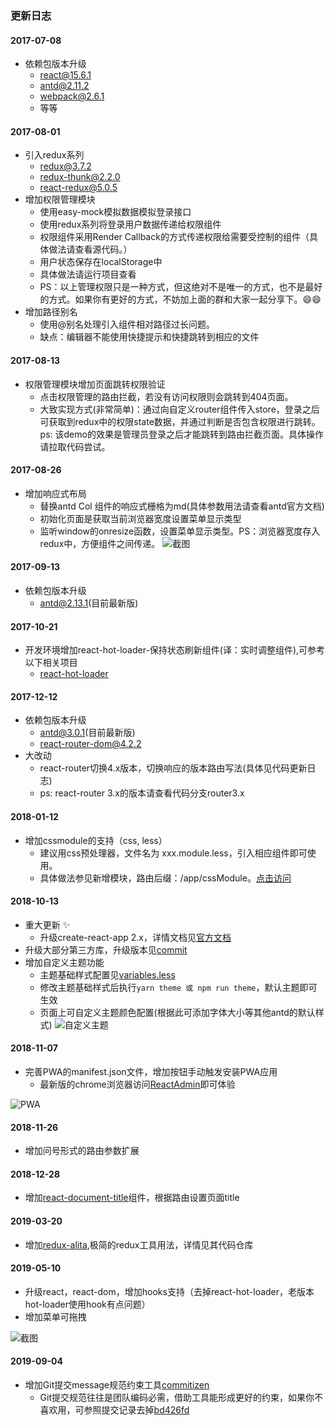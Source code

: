 ### 更新日志

#### 2017-07-08
- 依赖包版本升级
    - react@15.6.1
    - antd@2.11.2
    - webpack@2.6.1
    - 等等
#### 2017-08-01
- 引入redux系列
    - redux@3.7.2
    - redux-thunk@2.2.0
    - react-redux@5.0.5
- 增加权限管理模块
    - 使用easy-mock模拟数据模拟登录接口
    - 使用redux系列将登录用户数据传递给权限组件
    - 权限组件采用Render Callback的方式传递权限给需要受控制的组件（具体做法请查看源代码。）
    - 用户状态保存在localStorage中
    - 具体做法请运行项目查看
    - PS：以上管理权限只是一种方式，但这绝对不是唯一的方式，也不是最好的方式。如果你有更好的方式，不妨加上面的群和大家一起分享下。😄😄
- 增加路径别名
    - 使用@别名处理引入组件相对路径过长问题。
    - 缺点：编辑器不能使用快捷提示和快捷跳转到相应的文件
#### 2017-08-13
- 权限管理模块增加页面跳转权限验证
    - 点击权限管理的路由拦截，若没有访问权限则会跳转到404页面。
    - 大致实现方式(非常简单)：通过向自定义router组件传入store，登录之后可获取到redux中的权限state数据，并通过判断是否包含权限进行跳转。ps: 该demo的效果是管理员登录之后才能跳转到路由拦截页面。具体操作请拉取代码尝试。
#### 2017-08-26
- 增加响应式布局
    - 替换antd Col 组件的响应式栅格为md(具体参数用法请查看antd官方文档)
    - 初始化页面是获取当前浏览器宽度设置菜单显示类型
    - 监听window的onresize函数，设置菜单显示类型。PS：浏览器宽度存入redux中，方便组件之间传递。
![截图](https://raw.githubusercontent.com/yezihaohao/react-admin/master/src/style/imgs/mobile.gif)
#### 2017-09-13
- 依赖包版本升级
    - antd@2.13.1(目前最新版)

#### 2017-10-21
- 开发环境增加react-hot-loader-保持状态刷新组件(译：实时调整组件),可参考以下相关项目
    - [react-hot-loader](https://github.com/gaearon/react-hot-loader)

#### 2017-12-12
- 依赖包版本升级
    - antd@3.0.1(目前最新版)
    - react-router-dom@4.2.2
- 大改动
    - react-router切换4.x版本，切换响应的版本路由写法(具体见代码更新日志)
    - ps: react-router 3.x的版本请查看代码分支router3.x

#### 2018-01-12
- 增加cssmodule的支持（css, less）
    - 建议用css预处理器，文件名为  xxx.module.less，引入相应组件即可使用。
  
    - 具体做法参见新增模块，路由后缀：/app/cssModule。[点击访问](http://cheng_haohao.oschina.io/reactadmin/#/app/cssModule)

#### 2018-10-13
- 重大更新 :sparkles:
    - 升级create-react-app 2.x，详情文档见[官方文档](https://reactjs.org/blog/2018/10/01/create-react-app-v2.html)
- 升级大部分第三方库，升级版本见[commit](https://github.com/yezihaohao/react-admin/commit/d8dc0ff0c6517c57a46d731adba69112a55145a9#diff-b9cfc7f2cdf78a7f4b91a753d10865a2)
- 增加自定义主题功能
    - 主题基础样式配置见[variables.less](https://github.com/yezihaohao/react-admin/blob/master/src/style/antd/variables.less)
    - 修改主题基础样式后执行`yarn theme 或 npm run theme`，默认主题即可生效
    - 页面上可自定义主题颜色配置(根据此可添加字体大小等其他antd的默认样式)
![自定义主题](https://raw.githubusercontent.com/yezihaohao/react-admin/master/screenshots/themepicker.png)

#### 2018-11-07
- 完善PWA的manifest.json文件，增加按钮手动触发安装PWA应用
    - 最新版的chrome浏览器访问[ReactAdmin](https://admiring-dijkstra-34cb29.netlify.com/)即可体验

![PWA](https://raw.githubusercontent.com/yezihaohao/react-admin/master/screenshots/pwa.png)

#### 2018-11-26
- 增加问号形式的路由参数扩展

#### 2018-12-28
- 增加[react-document-title](https://github.com/gaearon/react-document-title)组件，根据路由设置页面title

#### 2019-03-20
- 增加[redux-alita](https://github.com/yezihaohao/redux-alita),极简的redux工具用法，详情见其代码仓库

#### 2019-05-10
- 升级react，react-dom，增加hooks支持（去掉react-hot-loader，老版本hot-loader使用hook有点问题）
- 增加菜单可拖拽

![截图](https://raw.githubusercontent.com/yezihaohao/react-admin/master/screenshots/menu_draggable.gif)

#### 2019-09-04
- 增加Git提交message规范约束工具[commitizen](https://github.com/commitizen/cz-cli)
    - Git提交规范往往是团队编码必需，借助工具能形成更好的约束，如果你不喜欢用，可参照提交记录去掉[bd426fd](https://github.com/yezihaohao/react-admin/commit/a9401d191edd077bc3e59c8dbeeb61e5029cde95)


